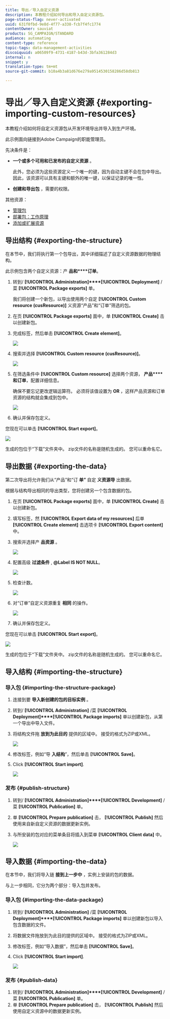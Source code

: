 ```yaml
---
title: 导出／导入自定义资源
description: 本教程介绍如何导出和导入自定义资源包。
page-status-flag: never-activated
uuid: 631f0fbd-9e8d-4f77-a338-fcb7f4fc1774
contentOwner: sauviat
products: SG_CAMPAIGN/STANDARD
audience: automating
content-type: reference
topic-tags: data-management-activities
discoiquuid: a06509f9-4731-4187-b43d-3bfa361284d3
internal: n
snippet: y
translation-type: tm+mt
source-git-commit: b10a4b3a81d676e279a9514530158286d58db813

---
```



# 导出／导入自定义资源 {#exporting-importing-custom-resources}

本教程介绍如何将自定义资源包从开发环境导出并导入到生产环境。

此示例面向链接到Adobe Campaign的职能管理员。

先决条件是：

* **一个或多个可用和已发布的自定义资源** 。

   此外，您必须为这些资源定义一个唯一的键，因为自动主键不会在包中导出。 因此，该资源可以具有主键和额外的唯一键，以保证记录的唯一性。
* **创建和导出包** ，需要的权限。

其他资源：

* [管理包](../../automating/using/managing-packages.md)
* [部署包：工作原理](../../developing/using/data-model-concepts.md)
* [添加或扩展资源](../../developing/using/key-steps-to-add-a-resource.md)

## 导出结构 {#exporting-the-structure}

在本节中，我们将执行第一个包导出，其中详细描述了自定义资源数据的物理结构。

此示例包含两个自定义资源：产 **品和****订单**。

1. 转到/ **[!UICONTROL Administration]****[!UICONTROL Deployment]** /菜 **[!UICONTROL Package exports]** 单。

   我们将创建一个新包，以导出使用两个自定 **[!UICONTROL Custom resource (cusResource)]** 义资源“产品”和“订单”筛选的包。

1. 在页 **[!UICONTROL Package exports]** 面中，单 **[!UICONTROL Create]** 击以创建新包。
1. 完成标签，然后单击 **[!UICONTROL Create element]**。

   ![](assets/cusresources_export1.png)

1. 搜索并选择 **[!UICONTROL Custom resource (cusResource)]**。

   ![](assets/cusresources_export2.png)

1. 在筛选条件中 **[!UICONTROL Custom resource]** 选择两个资源， **产品****和订单**，配置详细信息。

   确保不要忘记更改逻辑运算符。 必须将该值设置为 **OR** ，这样产品资源和订单资源的结构就会集成到包中。

   ![](assets/cusresources_export3.png)

1. 确认并保存包定义。

您现在可以单击 **[!UICONTROL Start export]**。

![](assets/cusresources_export4.png)

生成的包位于“下载”文件夹中。 zip文件的名称是随机生成的。 您可以重命名它。

## 导出数据 {#exporting-the-data}

第二次导出将允许我们从“产品”和“订 **单”** 自定 **义资源导** 出数据。

根据与结构导出相同的导出类型，您将创建另一个包含数据的包。

1. 在页 **[!UICONTROL Package exports]** 面中，单 **[!UICONTROL Create]** 击以创建新包。
1. 填写标签，然 **[!UICONTROL Export data of my resources]** 后单 **[!UICONTROL Create element]** 击选项卡 **[!UICONTROL Export content]** 中。
1. 搜索并选择产 **品资源** 。

   ![](assets/cusresources_exportdata1.png)

1. 配置高级 **过滤条件** , **@Label IS NOT NULL**。

   ![](assets/cusresources_exportdata2.png)

1. 检查计数。

   ![](assets/cusresources_exportdata3.png)

1. 对“订单”自定义资源重复 **相同** 的操作。

   ![](assets/cusresources_exportdata4.png)

1. 确认并保存包定义。

您现在可以单击 **[!UICONTROL Start export]**。

![](assets/cusresources_exportdata5.png)

生成的包位于“下载”文件夹中。 zip文件的名称是随机生成的。 您可以重命名它。

## 导入结构 {#importing-the-structure}

### 导入包 {#importing-the-structure-package}

1. 连接到要 **导入新创建的包的目标实例** 。
1. 转到/ **[!UICONTROL Administration]** /菜 **[!UICONTROL Deployment]****[!UICONTROL Package imports]** 单以创建新包，从第一个导出中导入文件。
1. 将结构文件拖 **放到为此目的** 提供的区域中。 接受的格式为ZIP或XML。

   ![](assets/cusresources_import2.png)

1. 修改标签，例如“导 **入结构**”，然后单击 **[!UICONTROL Save]**。
1. Click **[!UICONTROL Start import]**.

   ![](assets/cusresources_import3.png)

### 发布 {#publish-structure}

1. 转到/ **[!UICONTROL Administration]****[!UICONTROL Development]** /菜 **[!UICONTROL Publication]** 单。
1. 单 **[!UICONTROL Prepare publication]** 击， **[!UICONTROL Publish]** 然后使用来自新自定义资源的数据更新实例。
1. 与所安装的包对应的菜单条目将插入到菜单 **[!UICONTROL Client data]** 中。

   ![](assets/cusresources_import1.png)

## 导入数据 {#importing-the-data}

在本节中，我们将导入链 **接到上一步中** ，实例上安装的包的数据。

与上一步相同，它分为两个部分：导入包并发布。

### 导入包 {#importing-the-data-package}

1. 转到/ **[!UICONTROL Administration]** /菜 **[!UICONTROL Deployment]****[!UICONTROL Package imports]** 单以创建新包以导入包含数据的文件。
1. 将数据文件拖放到为此目的提供的区域中。 接受的格式为ZIP或XML。
1. 修改标签，例如“导入数据”，然后单击 **[!UICONTROL Save]**。
1. Click **[!UICONTROL Start import]**.

   ![](assets/cusresources_importdata.png)

### 发布 {#publish-data}

1. 转到/ **[!UICONTROL Administration]****[!UICONTROL Development]** /菜 **[!UICONTROL Publication]** 单。
1. 单 **[!UICONTROL Prepare publication]** 击， **[!UICONTROL Publish]** 然后使用自定义资源中的数据更新实例。
